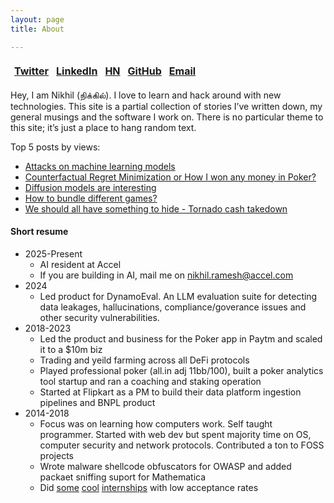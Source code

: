 ```yaml
---
layout: page
title: About

---
```

<!-- <a href="https://twitter.com/rnikhilcom">
<img  src="/assets/files/x.png" style="width: 25px; height: 25px; float:left; margin-right:10px;"> </a>
<a href="https://www.linkedin.com/in/rnikhilcom/">
<img  src="/assets/files/linkedin.png" style="width: 27px; height: 27px; float:left; margin-right:10px;"> </a>
<a href="https://news.ycombinator.com/user?id=whoami_nr">
<img  src="/assets/files/y18.svg" style="width: 27px; height: 27px; float:left; margin-right:10px;"> </a>
<a href="https://github.com/r-nikhil">
<img  src="/assets/files/github.png" style="width: 30px; height: 30px;"></a>
<a href="mailto:contact@rnikhil.com"> 
<img  src="/assets/files/mail.png" style="width: 30px; height: 30px;"></a> -->

<style>
  table {
    width: 100%;
    border-collapse: separate;
    border-spacing: 0;
    margin: 5px 0;
    border: 1px solid var(--border-color);
    /* box-shadow: var(--box-shadow); */
    background-color: var(--bg-color);
  }
  
  td {
    padding: 1px;
    text-align: center;
    border: 1px solid var(--border-color);
    transition: all 0.1s ease;
  }
  
  td:hover {
    transform: translate(-2px, -2px);
    box-shadow: 3px 3px 0px 0px rgba(0,0,0,1);
    background-color: rgba(0, 102, 204, 0.05);
  }
  
  table a {
    display: block;
    font-weight: 700;
    padding: 5px;
    border-bottom: none;
    transition: all 0.2s ease;
  }
  
  table a:hover {
    color: var(--link-hover-color);
    transform: scale(1.05);
  }
</style>

  <table>
    <tr>
      <td><a href="https://twitter.com/rnikhilcom">Twitter</a></td>
      <td><a href="https://www.linkedin.com/in/rnikhilcom/">LinkedIn</a></td>
      <td><a href="https://news.ycombinator.com/user?id=whoami_nr">HN</a></td>
      <td><a href="https://github.com/r-nikhil">GitHub</a></td>
      <td><a href="mailto:contact@rnikhil.com">Email</a></td>
    </tr>
  </table>



<!-- <div class="image-container">
    <img src="/assets/files/nik1.jpeg" class="hover-image" width="94" height="94">
</div>

<style>
.image-container {
    border-radius: 8px;
    overflow: hidden;
    width: 94px;
    height: 94px;
}

.hover-image {
    transition: transform 0.3s ease;
    border-radius: 8px;
    width: 100%;
    height: 100%;
    object-fit: cover;
    display: block;
}

.hover-image:hover {
    transform: rotate(-4deg);
    content: url('/assets/files/nik2.jpeg');
}
</style> -->


Hey, I am Nikhil (நிக்கில்). I love to learn and hack around with new technologies. This site is a partial collection of stories I’ve written down, my general musings and the software I work on. There is no particular theme to this site; it’s just a place to hang random text.

Top 5 posts by views: 
- <a href = "https://rnikhil.com/2024/01/07/attacking-neural-networks.html">Attacks on machine learning models</a>
- <a href = "https://rnikhil.com/2023/12/31/ai-cfr-solver-poker.html">Counterfactual Regret Minimization or How I won any money in Poker?</a>
- <a href = "https://rnikhil.com/2025/03/06/diffusion-models-eval">Diffusion models are interesting</a>
- <a href = "https://rnikhil.com/2023/04/09/multi-vs-single-gaming.html">How to bundle different games?</a>
- <a href = "https://rnikhil.com/2022/08/09/tornado-cash-block.html">We should all have something to hide - Tornado cash takedown</a>


<!-- <a href= "https://rnikhil.com/assets/files/resume.pdf"> Resume </a> -->


#### Short resume

- 2025-Present
  - AI resident at Accel
  - If you are building in AI, mail me on nikhil.ramesh@accel.com
- 2024
  - Led product for DynamoEval. An LLM evaluation suite for detecting data leakages, hallucinations, compliance/goverance issues and other security vulnerabilities.
- 2018-2023
    - Led the product and business for the Poker app in Paytm and scaled it to a $10m biz
    - Trading and yeild farming across all DeFi protocols 
    - Played professional poker (all.in adj 11bb/100), built a poker analytics tool startup and ran a coaching and staking operation
    - Started at Flipkart as a PM to build their data platform ingestion pipelines and BNPL product
- 2014-2018
    - Focus was on learning how computers work. Self taught programmer. Started with web dev but spent majority time on OS, computer security and network protocols. Contributed a ton to FOSS projects
    - Wrote malware shellcode obfuscators for OWASP and added packaet sniffing suport for Mathematica
    - Did <ins>[some](https://summerofcode.withgoogle.com/)</ins> <ins>[cool](https://owasp.org/www-community/initiatives/code_sprint/)</ins> <ins>[internships](https://education.wolfram.com/summer-school)</ins> with low acceptance rates


